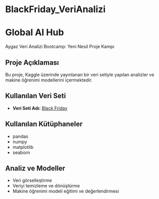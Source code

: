 # BlackFriday_VeriAnalizi
# Global AI Hub 
Aygaz Veri Analizi Bootcamp: Yeni Nesil Proje Kampı

## Proje Açıklaması
Bu proje, Kaggle üzerinde yayınlanan bir veri setiyle yapılan analizler ve makine öğrenimi modellerini içermektedir.

## Kullanılan Veri Seti
- **Veri Seti Adı:** [Black Friday](https://www.kaggle.com/datasets/sdolezel/black-friday/data)

## Kullanılan Kütüphaneler
- pandas
- numpy
- matplotlib
- seaborn

## Analiz ve Modeller
- Veri görselleştirme
- Veriyi temizleme ve dönüştürme
- Makine öğrenimi modeli eğitimi ve değerlendirmesi
